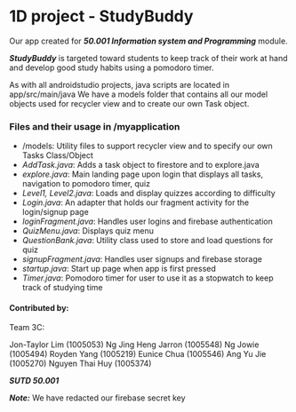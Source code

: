 # 1D project - StudyBuddy
Our app created for ***50.001 Information system and Programming*** module. 

***StudyBuddy*** is targeted toward students to keep track of their work at hand and develop good study habits using a pomodoro timer.


As with all androidstudio projects, java scripts are located in app/src/main/java
We have a models folder that contains all our model objects used for recycler view and to create our own Task object.


### Files and their usage in /myapplication
- /models: Utility files to support recycler view and to specify our own Tasks Class/Object
- *AddTask.java*: Adds a task object to firestore and to explore.java
- *explore.java*: Main landing page upon login that displays all tasks, navigation to pomodoro timer, quiz
- *Level1, Level2.java*: Loads and display quizzes according to difficulty
- *Login.java*: An adapter that holds our fragment activity for the login/signup page
- *loginFragment.java*: Handles user logins and firebase authentication
- *QuizMenu.java*: Displays quiz menu
- *QuestionBank.java*: Utility class used to store and load questions for quiz
- *signupFragment.java*: Handles user signups and firebase storage
- *startup.java*: Start up page when app is first pressed
- *Timer.java*: Pomodoro timer for user to use it as a stopwatch to keep track of studying time


#### Contributed by:

Team 3C:

Jon-Taylor Lim (1005053)
Ng Jing Heng Jarron (1005548)
Ng Jowie (1005494)
Royden Yang (1005219)
Eunice Chua (1005546)
Ang Yu Jie (1005270)
Nguyen Thai Huy (1005374)

***SUTD 50.001***

***Note:***
We have redacted our firebase secret key

